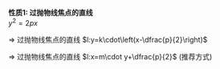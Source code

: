 **性质1: 过抛物线焦点的直线**  
$y^2=2px$  
  
$\Rightarrow$ 过抛物线焦点的直线 $l:y=k\cdot\left(x-\dfrac{p}{2}\right)$  
  
$\Rightarrow$ 过抛物线焦点的直线 $l:x=m\cdot y+\dfrac{p}{2}$ (推荐方式)  
